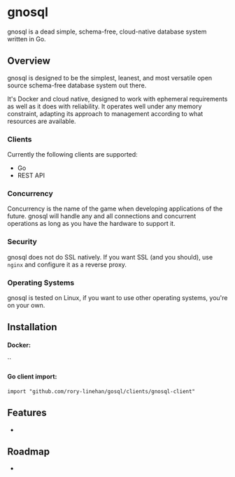 # gnosql

gnosql is a dead simple, schema-free, cloud-native database system written
in Go.

## Overview

gnosql is designed to be the simplest, leanest, and most versatile open source
schema-free database system out there.

It's Docker and cloud native, designed to work with ephemeral requirements
as well as it does with reliability. It operates well under any memory
constraint, adapting its approach to management according to what resources are
available.

### Clients

Currently the following clients are supported:

- Go
- REST API

### Concurrency

Concurrency is the name of the game when developing applications of the future.
gnosql will handle any and all connections and concurrent operations as long as
you have the hardware to support it.

### Security

gnosql does not do SSL natively. If you want SSL (and you should), use `nginx`
and configure it as a reverse proxy.

### Operating Systems

gnosql is tested on Linux, if you want to use other operating systems,
you're on your own.

## Installation

#### Docker:

``

#### Go client import:

`import "github.com/rory-linehan/gosql/clients/gnosql-client"`

## Features

-

## Roadmap

-
